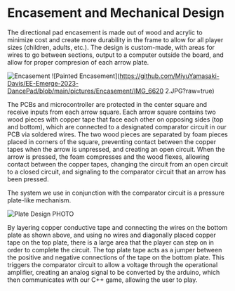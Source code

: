 # Encasement and Mechanical Design

The directional pad encasement is made out of wood and acrylic to minimize cost and create more durability in the frame to allow for all player sizes (children, adults, etc.). The design is custom-made, with areas for wires to go between sections, output to a computer outside the board, and allow for proper compresion of each arrow plate.

![Encasement](https://github.com/MiyuYamasaki-Davis/EE-Emerge-2023-DancePad/blob/main/docs/Pics/case.jpg?raw=true)
![Painted Encasement](https://github.com/MiyuYamasaki-Davis/EE-Emerge-2023-DancePad/blob/main/pictures/Encasement/IMG_6620 2.JPG?raw=true)

The PCBs and microcontroller are protected in the center square and receive inputs from each arrow square. Each arrow square contains two wood pieces with copper tape that face each other on opposing sides (top and bottom), which are connected to a designated comparator circuit in our PCB via soldered wires. The two wood pieces are separated by foam pieces placed in corners of the square, preventing contact between the copper tapes when the arrow is unpressed, and creating an open circuit. When the arrow is pressed, the foam compresses and the wood flexes, allowing contact between the copper tapes, changing the circuit from an open circuit to a closed circuit, and signaling to the comparator circuit that an arrow has been pressed.

The system we use in conjunction with the comparator circuit is a pressure plate-like mechanism. 

![Plate Design PHOTO](https://github.com/MiyuYamasaki-Davis/EE-Emerge-2023-DancePad/blob/main/pictures/Encasement/plate.jpg?raw=true)

By layering copper conductive tape and connecting the wires on the bottom plate as shown above, and using no wires and diagonally placed copper tape on the top plate, there is a large area that the player can step on in order to complete the circuit. The top plate tape acts as a jumper between the positive and negative connections of the tape on the bottom plate. This triggers the comparator circuit to allow a voltage through the operational amplifier, creating an analog signal to be converted by the arduino, which then communicates with our C++ game, allowing the user to play.
